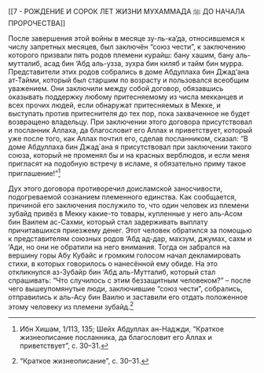 [[7 - РОЖДЕНИЕ И СОРОК ЛЕТ ЖИЗНИ МУХАММАДА ﷺ ДО НАЧАЛА ПРОРОЧЕСТВА]]

После завершения этой войны в месяце зу-ль-ка‘да, относившемся к числу запретных месяцев, был заключён “союз чести”, к заключению которого призвали пять родов племени курайш: бану хашим, бану аль-мутталиб, асад бин ‘Абд аль-узза, зухра бин киляб и тайм бин мурра. Представители этих родов собрались в доме Абдуллаха бин Джад‘ана ат-Тайми, который был старшим по возрасту и пользовался всеобщим уважением. Они заключили между собой договор, обязавшись оказывать поддержку любому притесняемому из числа мекканцев и всех прочих людей, если обнаружат притесняемых в Мекке, и выступать против притеснителя до тех пор, пока захваченное не будет возвращено владельцу. При заключении этого договора присутствовал и посланник Аллаха, да благословит его Аллах и приветствует, который уже после того, как Аллах почтил его, сделав посланником, сказал: “В доме Абдуллаха бин Джад`ана я присутствовал при заключении такого союза, который не променял бы и на красных верблюдов, и если меня пригласят на подобную встречу в исламе, я обязательно приму такое приглашение!”[^1]

Дух этого договора противоречил доисламской заносчивости, подогреваемой сознанием племенного единства. Как сообщается, причиной его заключения послужило то, что один человек из племени зубайд привёз в Мекку какие-то товары, купленные у него аль-Асом бин Ваилем ас-Сахми, который стал задерживать выплату причитавшихся приезжему денег. Этот человек обратился за помощью к представителям союзных родов ‘Абд ад-дар, махзум, джумах, сахм и ‘Ади, но они не обратили на него внимания. Тогда он забрался на вершину горы Абу Кубайс и громким голосом начал декламировать стихи, в которых говорилось о нанесённой ему обиде. На это откликнулся аз-Зубайр бин ‘Абд аль-Мутталиб, который стал спрашивать: “Что случилось с этим беззащитным человеком?” – после чего вышеупомянутые люди, заключившие “союз чести”, собрались, отправились к аль-Асу бин Ваилю и заставили его отдать положенное этому человеку из племени зубайд.[^2]

[^1]: Ибн Хишам, 1/113, 135; Шейх Абдуллах ан-Наджди, “Краткое жизнеописание посланника, да благословит его Аллах и приветствует”, с. 30–31.

[^2]: “Краткое жизнеописание”, с. 30–31.

